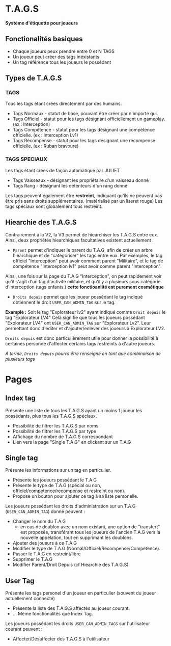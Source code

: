 # T.A.G.S
**Système d'étiquette pour joueurs**

## Fonctionalités basiques
- Chaque joueurs peux prendre entre 0 et N TAGS
- Un joueur peut créer des tags inéxistants
- Un tag référence tous les joueurs le possédant

## Types de T.A.G.S
### TAGS
Tous les tags étant crées directement par des humains.
- Tags Normaux - statut de base, pouvant être créer par n'importe qui.
- Tags Officiel - statut pour les tags désignant officiellement un gameplay. (ex : Interception)
- Tags Compétence - statut pour les tags désignant une compétence officielle. (ex : Interception Lv1)
- Tags Récompense - statut pour les tags désignant une récompense officielle. (ex : Ruban bravoure)
### TAGS SPECIAUX
Les tags étant crées de façon automatique par JULIET
- Tags Vaisseaux - désignant les propriétaire d'un vaisseau donné
- Tags Rang - désignant les détenteurs d'un rang donné

Les tags peuvent également être **restreint**, indiquant qu'ils ne peuvent pas être pris sans droits supplémentaires. (matérialisé par un liseret rouge)
Les tags spéciaux sont globalement tous restreint.

## Hiearchie des T.A.G.S
Contrairement à la V2, la V3 permet de hiearchiser les T.A.G.S entre eux. Ainsi, deux propriétés hiearchiques facultatives existent actuellement :
- `Parent` permet d'indiquer le parent du T.A.G, afin de créer un arbre hiearchique et de "catégoriser" les tags entre eux.
Par exemples, le tag officiel "Interception" peut avoir comment parent "Militaire", et le tag de compétence "Interception lv1" peut avoir comme parent "Interception".

Ainsi, une fois sur la page du T.A.G "Interception", on peut rapidement voir qu'il s'agit d'un tag d'activité militaire, et qu'il y a plusieurs sous catégorie d'interception (tags enfants.)
**cette fonctioanlité est purement cosmétique**

- `Droits depuis` permet que les joueur possédant le tag indiqué obtiennent le droit `USER_CAN_ADMIN_TAG` sur le tag. 

**Example :**
Soit le tag "Explorateur lv2" ayant indiqué comme `Droit depuis` le tag "Explorateur LV4"
Celà signifie que tous les joueurs possédant "Explorateur LV4" ont `USER_CAN_ADMIN_TAG` sur "Explorateur Lv2". Leur permettant donc d'éditer et d'ajouter/enlever des joueurs à Explorateur LV2.

`Droits depuis` est donc particulièrement utile pour donner la possibilité à certaines personne d'affecter certains tags restreints à d'autre joueurs.

*A terme, `Droits depuis` pourra être renseigné en tant que combinaison de plusieurs tags*


# Pages
## Index tag
Présente une liste de tous les T.A.G.S ayant un moins 1 joueur les possédants, 
plus tous les T.A.G.S spéciaux.
- Possibilité de filtrer les T.A.G.S par noms
- Possibilité de filtrer les T.A.G.S par type
- Affichage du nombre de T.A.G.S correspondant
- Lien vers la page "Single T.A.G" en clickant sur un T.A.G

## Single tag
Présente les informations sur un tag en particulier.
- Présente les joueurs possédant le T.A.G
- Présente le type de T.A.G (spécial ou non, officiel/competence/recompense et restreint ou non).
- Propose un bouton pour ajouter ce tag à sa liste personelle.

Les joueurs possédant les droits d'administration sur un T.A.G (`USER_CAN_ADMIN_TAG`) donné peuvent :
- Changer le nom du T.A.G
    - en cas de doublon avec un nom existant, une option de "transfert" est proposée, transférant tous les joueurs de l'ancien T.A.G vers la nouvelle appélation, tout en supprimant les doublons.
- Ajouter des joueurs à ce T.A.G
- Modifier le type de T.A.G (Normal/Officiel/Recompense/Competence).
- Passer le T.A.G en restreint/libre
- Supprimer le T.A.G
- Modifier Parent/Droit Depuis (cf Hiearchie des T.A.G.S)

## User Tag
Présente les tags personel d'un joueur en particulier (souvent du joueur actuellement connecté)
- Présente la liste des T.A.G.S affectés au joueur courant.
- ... Même fonctionalités que Index Tag.

Les joueurs possédant les droits `USER_CAN_ADMIN_TAGS` sur l'utilisateur courant peuvent :
- Affecter/Désaffecter des T.A.G.S à l'utilisateur
